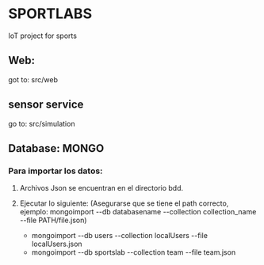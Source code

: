 # SPORTLABS
IoT project for sports

## Web: 
got to: src/web
## sensor service
go to: src/simulation

## Database: MONGO
### Para importar los datos:
1. Archivos Json se encuentran en el directorio bdd.
2. Ejecutar lo siguiente: (Asegurarse que se tiene el path correcto, ejemplo:  mongoimport --db databasename --collection collection_name --file PATH/file.json) 

	* mongoimport --db users --collection localUsers --file localUsers.json
	* mongoimport --db sportslab --collection team --file team.json







